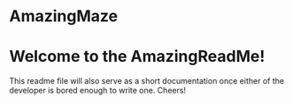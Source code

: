 # AmazingMaze

<h1>Welcome to the AmazingReadMe!</h1>
This readme file will also serve as a short documentation once either of the developer is bored enough to write one. Cheers!
